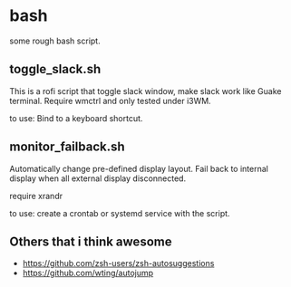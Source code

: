 # bash
some rough bash script.

## toggle_slack.sh
This is a rofi script that toggle slack window, make slack work like Guake terminal.
Require wmctrl and only tested under i3WM.

to use:
Bind to a keyboard shortcut.

## monitor_failback.sh
Automatically change pre-defined display layout.
Fail back to internal display when all external display disconnected.

require xrandr

to use:
create a crontab or systemd service with the script.

## Others that i think awesome
- https://github.com/zsh-users/zsh-autosuggestions 
- https://github.com/wting/autojump
